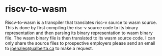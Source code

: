 # riscv-to-wasm

Riscv-to-wasm is a transpiler that translates risc-v source to wasm source. This is done by first compiling the risc-v source code to its binary representation
and then parsing its binary representation to wasm binary file. The wasm binary file is then translated to its wasm source code. I can only share the source files to prospective employers please send an email to ipenales@ualberta.ca to make a request.
